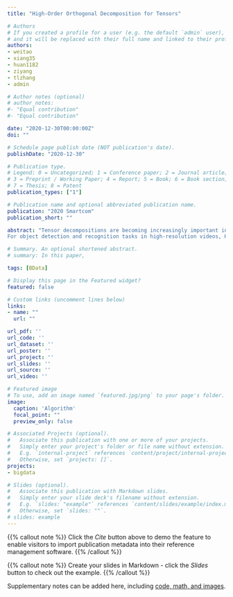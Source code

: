 ```yaml
---
title: "High-Order Orthogonal Decomposition for Tensors"

# Authors
# If you created a profile for a user (e.g. the default `admin` user), write the username (folder name) here 
# and it will be replaced with their full name and linked to their profile.
authors:
- weitao
- xiang35
- huan1182
- ziyang
- tlzhang
- admin

# Author notes (optional)
# author_notes:
#- "Equal contribution"
#- "Equal contribution"

date: "2020-12-30T00:00:00Z"
doi: ""

# Schedule page publish date (NOT publication's date).
publishDate: "2020-12-30"

# Publication type.
# Legend: 0 = Uncategorized; 1 = Conference paper; 2 = Journal article;
# 3 = Preprint / Working Paper; 4 = Report; 5 = Book; 6 = Book section;
# 7 = Thesis; 8 = Patent
publication_types: ["1"]

# Publication name and optional abbreviated publication name.
publication: "2020 Smartcom"
publication_short: ""

abstract: "Tensor decompositions are becoming increasingly important in processing images and videos. Previous methods, such as ANDECOMP/PARAFAC decomposition (CPD), Tucker decomposition (TKD), or tensor train decomposition (TTD), treat individual modes (or coordinates) equally. Their results do not contain a natural and hierarchical connection between a given tensor and its lower-order slices (e.g., a video and its frames). To overcome the practical limitation of existing tensor decomposition methods, we propose an innovative High-Order Orthogonal Decomposition (HOOD) for arbitrary order tensors. HOOD decomposes a given tensor using orthogonal linear combinations of its lower-order slices. Each orthogonal linear combination will be further decomposed. In the end, it decomposes the given tensor into orthogonal rank-one tensors.  
For object detection and recognition tasks in high-resolution videos, HOOD demonstrated great advantages. It is about $100$ times faster than CPD with similar accuracy detection and recognition results. It also demonstrated better accuracy than TKD with similar time overhead. HOOD can also be used to improve the explainability because the resulting eigenimages visually reveal the most important common properties of the videos and images, which is a unique feature that CPD, TKD, and TTD do not have."

# Summary. An optional shortened abstract.
# summary: In this paper, 

tags: [BData]

# Display this page in the Featured widget?
featured: false

# Custom links (uncomment lines below)
links:
- name: ""
  url: ""

url_pdf: ''
url_code: ''
url_dataset: ''
url_poster: ''
url_project: ''
url_slides: ''
url_source: ''
url_video: ''

# Featured image
# To use, add an image named `featured.jpg/png` to your page's folder. 
image:
  caption: 'Algorithm'
  focal_point: ""
  preview_only: false

# Associated Projects (optional).
#   Associate this publication with one or more of your projects.
#   Simply enter your project's folder or file name without extension.
#   E.g. `internal-project` references `content/project/internal-project/index.md`.
#   Otherwise, set `projects: []`.
projects:
- bigdata

# Slides (optional).
#   Associate this publication with Markdown slides.
#   Simply enter your slide deck's filename without extension.
#   E.g. `slides: "example"` references `content/slides/example/index.md`.
#   Otherwise, set `slides: ""`.
# slides: example
---
```


{{% callout note %}}
Click the *Cite* button above to demo the feature to enable visitors to import publication metadata into their reference management software.
{{% /callout %}}

{{% callout note %}}
Create your slides in Markdown - click the *Slides* button to check out the example.
{{% /callout %}}

Supplementary notes can be added here, including [code, math, and images](https://wowchemy.com/docs/writing-markdown-latex/).
